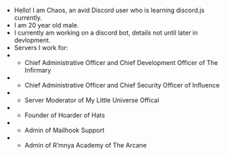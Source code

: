 - Hello! I am Chaos, an avid Discord user who is learning discord.js currently.
- I am 20 year old male.
- I currently am working on a discord bot, details not until later in devlopment.
- Servers I work for:
- - Chief Administrative Officer and Chief Development Officer of The Infirmary
- - Chief Administrative Officer and Chief Security Officer of Influence
- - Server Moderator of My Little Universe Offical
- - Founder of Hoarder of Hats
- - Admin of Mailhook Support
- - Admin of R’mnya Academy of The Arcane

<!---
RandomChaos21/RandomChaos21 is a ✨ special ✨ repository because its `README.md` (this file) appears on your GitHub profile.
You can click the Preview link to take a look at your changes.
--->
